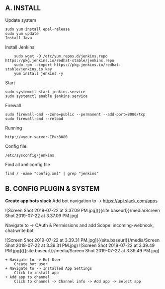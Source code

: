 ## A. INSTALL

Update system

	sudo yum install epel-release
	sudo yum update
	Install Java
    
Install Jenkins
```
    sudo wget -O /etc/yum.repos.d/jenkins.repo https://pkg.jenkins.io/redhat-stable/jenkins.repo
    sudo rpm --import https://pkg.jenkins.io/redhat-stable/jenkins.io.key
    yum install jenkins -y
```    
    
Start

	sudo systemctl start jenkins.service
	sudo systemctl enable jenkins.service
    
Firewall

	sudo firewall-cmd --zone=public --permanent --add-port=8080/tcp
	sudo firewall-cmd --reload
    
Running

	http://<your-server-IP>:8080
  
Config file:

	/etc/sysconfig/jenkins
    
Find all xml config file

	find / -name "config.xml" | grep "jenkins"

## B. CONFIG PLUGIN & SYSTEM

**Create app bots slack**
Add bot navigation to -> https://api.slack.com/apps
        
![Screen Shot 2019-07-22 at 3.37.09 PM.jpg]({{site.baseurl}}/media/Screen Shot 2019-07-22 at 3.37.09 PM.jpg)


Navigate to -> OAuth & Permissions and add Scope: incoming-webhook, chat:write:bot

![Screen Shot 2019-07-22 at 3.39.31 PM.jpg]({{site.baseurl}}/media/Screen Shot 2019-07-22 at 3.39.31 PM.jpg)
![Screen Shot 2019-07-22 at 3.39.49 PM.jpg]({{site.baseurl}}/media/Screen Shot 2019-07-22 at 3.39.49 PM.jpg)



	+ Navigate to -> Bot User
		Create bot user
	+ Navigate to -> Installed App Settings
		Click to install app
	+ Add app to channel
		Click to channel -> Channel info -> Add app -> Select app
